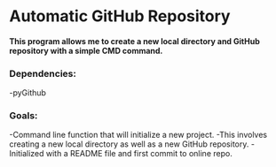 # Automatic GitHub Repository

#### This program allows me to create a new local directory and GitHub repository with a simple CMD command.

### Dependencies:
-pyGithub

### Goals:
-Command line function that will initialize a new project. 
-This involves creating a new local directory as well as a new GitHub repository.
-Initialized with a README file and first commit to online repo.

